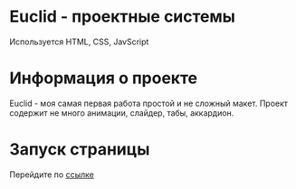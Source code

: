 # Euclid - проектные системы
Используется HTML, CSS, JavScript
# Информация о проекте
Euclid - моя самая первая работа простой и не сложный макет. Проект содержит не много анимации, слайдер, табы, аккардион.
# Запуск страницы 
Перейдите по [ссылке]()
